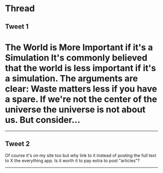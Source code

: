 # Thread

## Tweet 1

# The World is More Important if it's a Simulation It's commonly believed that the world is less important if it's a simulation. The arguments are clear: Waste matters less if you have a spare. If we're not the center of the universe the universe is not about us. But consider…

---

## Tweet 2

Of course it's on my site too but why link to it instead of posting the full text to X the everything app. Is it worth it to pay extra to post "articles"?

---

